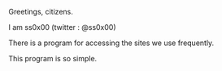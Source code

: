 Greetings, citizens.

I am ss0x00 (twitter : @ss0x00)

There is a program for accessing the sites we use frequently.

This program is so simple.
